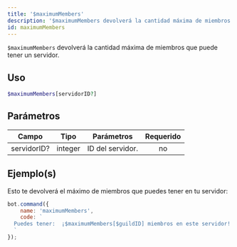 ```yaml
---
title: '$maximumMembers'
description: '$maximumMembers devolverá la cantidad máxima de miembros que puede tener un servidor.'
id: maximumMembers
---
```


`$maximumMembers` devolverá la cantidad máxima de miembros que puede tener un servidor.

## Uso

```php
$maximumMembers[servidorID?]
```

## Parámetros

| Campo       | Tipo    | Parámetros       | Requerido |
| ----------- | ------- | ---------------- |:---------:|
| servidorID? | integer | ID del servidor. |    no     |

## Ejemplo(s)

Esto te devolverá el máximo de miembros que puedes tener en tu servidor:

```javascript
bot.command({
    name: 'maximumMembers',
    code: `
  Puedes tener:  ¡$maximumMembers[$guildID] miembros en este servidor!
  `
});
```
